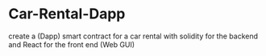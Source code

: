 # Car-Rental-Dapp
create a (Dapp) smart contract  for a car rental with solidity for the backend and React for the front end (Web GUI)
